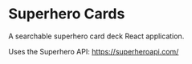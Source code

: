 # Superhero Cards

A searchable superhero card deck React application.

Uses the Superhero API: https://superheroapi.com/

